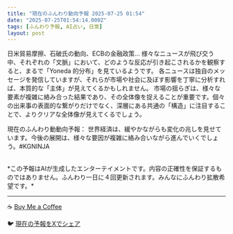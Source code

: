 ```yaml
---
title: "現在のふんわり動向予報 2025-07-25 01:54"
date: "2025-07-25T01:54:14.000Z"
tags: [ふんわり予報, AI占い, 日常]
layout: post
---
```


日米貿易摩擦、石破氏の動向、ECBの金融政策…  様々なニュースが飛び交う中、それぞれの「文脈」において、どのような反応が引き起こされるかを観察すると、まるで「Yoneda 的分布」を見ているようです。  各ニュースは独自のメッセージを発信していますが、それらが市場や社会に及ぼす影響を丁寧に分析すれば、本質的な「主体」が見えてくるかもしれません。  市場の揺らぎは、様々な要素が複雑に絡み合った結果であり、その全体像を捉えることが重要です。個々の出来事の表面的な繋がりだけでなく、深層にある共通の「構造」に注目することで、よりクリアな全体像が見えてくるでしょう。

現在のふんわり動動向予報：
世界経済は、緩やかながらも変化の兆しを見せています。今後の展開は、様々な要因が複雑に絡み合いながら進んでいくでしょう。#KGNINJA

<br>
*この予報はAIが生成したエンターテイメントです。内容の正確性を保証するものではありません。ふんわり一日に４回更新されます。みんなにふんわり拡散希望です。*

---
☕️ [Buy Me a Coffee](https://www.buymeacoffee.com/kgninja)

🐦 [現在の予報をXでシェア](https://twitter.com/intent/tweet?text=%E7%8F%BE%E5%9C%A8%E3%81%AE%E3%81%B5%E3%82%93%E3%82%8F%E3%82%8A%E4%BA%88%E5%A0%B1%3A%20%E3%80%8C%E6%97%A5%E7%B1%B3%E8%B2%BF%E6%98%93%E6%91%A9%E6%93%A6%E3%80%81%E7%9F%B3%E7%A0%B4%E6%B0%8F%E3%81%AE%E5%8B%95%E5%90%91%E3%80%81ECB%E3%81%AE%E9%87%91%E8%9E%8D%E6%94%BF%E7%AD%96%E2%80%A6%20%20%E6%A7%98%E3%80%85%E3%81%AA%E3%83%8B%E3%83%A5%E3%83%BC%E3%82%B9%E3%81%8C%E9%A3%9B%E3%81%B3%E4%BA%A4%E3%81%86%E4%B8%AD%E3%80%81%E3%81%9D%E3%82%8C%E3%81%9E%E3%82%8C%E3%81%AE%E3%80%8C%E6%96%87%E8%84%88%E3%80%8D%E3%81%AB%E3%81%8A%E3%81%84%E3%81%A6%E3%80%81%E3%81%A9%E3%81%AE%E3%82%88%E3%81%86%E3%81%AA%E5%8F%8D%E5%BF%9C%E3%81%8C%E5%BC%95%E3%81%8D%E8%B5%B7%E3%81%93%E3%81%95%E3%82%8C%E3%82%8B%E3%81%8B%E3%82%92%E8%A6%B3%E5%AF%9F%E3%81%99%E3%82%8B%E3%81%A8%E3%80%81%E3%81%BE%E3%82%8B%E3%81%A7%E3%80%8CYoneda%20%E7%9A%84%E5%88%86%E5%B8%83%E3%80%8D%E3%82%92%E8%A6%8B%E3%81%A6%E3%81%84%E3%82%8B%E3%82%88...%E3%80%8D%23KGNINJA%20%E7%B6%9A%E3%81%8D%E3%81%AF%E3%83%96%E3%83%AD%E3%82%B0%E3%81%A7%EF%BC%81%F0%9F%91%87&url=https%3A%2F%2Fkg-ninja.github.io%2FFunwariyoso%2F)

